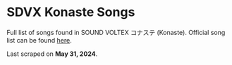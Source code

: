 # SDVX Konaste Songs

Full list of songs found in SOUND VOLTEX コナステ (Konaste). Official song list can be found [here](https://p.eagate.573.jp/game/eacsdvx/vi/music/index.html).


Last scraped on **May 31, 2024**.